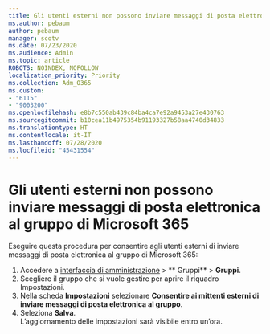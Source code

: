 ```yaml
---
title: Gli utenti esterni non possono inviare messaggi di posta elettronica al gruppo di Microsoft 365
ms.author: pebaum
author: pebaum
manager: scotv
ms.date: 07/23/2020
ms.audience: Admin
ms.topic: article
ROBOTS: NOINDEX, NOFOLLOW
localization_priority: Priority
ms.collection: Adm_O365
ms.custom:
- "6115"
- "9003200"
ms.openlocfilehash: e8b7c550ab439c84ba4ca7e92a9453a27e430763
ms.sourcegitcommit: b10cea11b4975354b91193327b58aa4740d34833
ms.translationtype: HT
ms.contentlocale: it-IT
ms.lasthandoff: 07/28/2020
ms.locfileid: "45431554"
---
```

# <a name="external-users-cant-send-email-to-microsoft-365-group"></a>Gli utenti esterni non possono inviare messaggi di posta elettronica al gruppo di Microsoft 365

Eseguire questa procedura per consentire agli utenti esterni di inviare messaggi di posta elettronica al gruppo di Microsoft 365:

1. Accedere a [interfaccia di amministrazione](https://admin.microsoft.com/) > ** Gruppi** > **Gruppi**.
2. Scegliere il gruppo che si vuole gestire per aprire il riquadro Impostazioni.
3. Nella scheda **Impostazioni** selezionare **Consentire ai mittenti esterni di inviare messaggi di posta elettronica al gruppo**.
4. Seleziona **Salva**.</br>
    L’aggiornamento delle impostazioni sarà visibile entro un’ora. 
